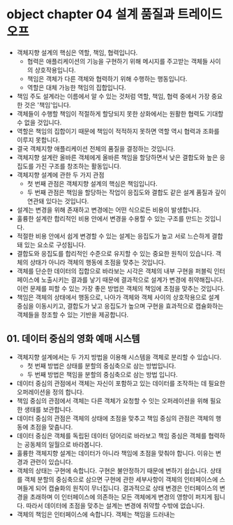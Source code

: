 # object chapter 04 설계 품질과 트레이드오프

- 객체지향 설계의 핵심은 역할, 책임, 협력입니다.
  - 협력은 애플리케이션의 기능을 구현하기 위해 메시지를 주고받는 객체들 사이의 상호작용입니다.
  - 책임은 객체가 다른 객체와 협력하기 위해 수행하는 행동입니다.
  - 역할은 대체 가능한 책임의 집합입니다.
- 책임 주도 설계라는 이름에서 알 수 있는 것처럼 역할, 책임, 협력 중에서 가장 중요한 것은 '책임'입니다.
- 객체들이 수행할 책임이 적절하게 할당되지 못한 상화에서는 원활한 협력도 기대할 수 없을 것입니다.
- 역할은 책임의 집합이기 때문에 책임이 적적하지 못하면 역할 역시 협력과 조화를 이루지 못합니다.
- 결국 객체지향 애플리케이션 전체의 품질을 결정하는 것입니다.
- 객체지향 설계란 올바른 객체에게 올바른 책임을 할당하면서 낮은 결합도와 높은 응집도를 가진 구조를 창조하는 활동입니다.
- 객체지향 설계에 관한 두 가지 관점
  - 첫 번째 관점은 객체지향 설계의 핵심은 책임입니다.
  - 두 번째 관점은 책임을 할당하는 작업이 응집도와 결합도 같은 설계 품질과 깊이 연관돼 있다는 것입니다.
- 설계는 변경을 위해 존재하고 변경에는 어떤 식으로든 비용이 발생합니다.
- 훌륭한 설계란 합리적인 비용 안에서 변경을 수용할 수 있는 구조를 만드는 것입니다.
- 적절한 비용 안에서 쉽게 변경할 수 있는 설계는 응집도가 높고 서로 느슨하게 결합돼 있는 요소로 구성됩니다.
- 결합도와 응집도를 합리적인 수준으로 유지할 수 있는 중요한 원칙이 있습니다. 객체의 상태가 아니라 객체의 행동에 초점을 맞추는 것입니다.
- 객체를 단순한 데이터의 집합으로 바라보는 시각은 객체의 내부 구현을 퍼블릭 인터페이스에 노출시키는 결과를 낳기 때문에 결과적으로 설계가 변경에 취약해집니다. 이런 문제를 피할 수 있는 가장 좋은 방법은 객체의 책임에 초점을 맞추는 것입니다.
- 책임은 객체의 상태에서 행동으로, 나아가 객체와 객체 사이의 상호작용으로 설계 중심을 이동시키고, 결합도가 낮고 응집도가 높으며 구현을 효과적으로 캡슐화하는 객체들을 창조할 수 있는 기반을 제공합니다.

## 01. 데이터 중심의 영화 예매 시스템

- 객체지향 설계에서는 두 가지 방법을 이용해 시스템을 객체로 분리할 수 있습니다.
  - 첫 번째 방법은 상태를 분할의 중심축으로 삼는 방법입니다.
  - 두 번째 방법은 책임을 분할의 중심축으로 삼는 방법 입니다.
- 데이터 중심의 관점에서 객체는 자신이 포함하고 있는 데이터를 조작하는 데 필요한 오퍼레이션을 정의 합니다.
- 책임 중심의 관점에서 객체는 다른 객체가 요청할 수 잇는 오퍼레이션을 위해 필요한 생태를 보관합니다.
- 데이터 중심의 관점은 객체의 상태에 초점을 맞추고 책임 중심의 관점은 객체의 행동에 초점을 맞춥니다.
- 데이터 중심은 객체를 독립된 데이터 덩어리로 바라보고 책임 중심은 객체를 협력하는 공동체의 일월으로 바라봅니다.
- 훌륭한 객체지향 설계는 데이터가 아니라 책임에 초점을 맞춰야 합니다. 이유는 변경과 관련이 있습니다.
- 객체의 상태는 구현에 속합니다. 구현은 불안정하기 때문에 변하기 쉽습니다. 상태를 객체 분할의 중심축으로 삼으면 구현에 관한 세부사항이 객체의 인터페이스에 스며들게 되어 캡슐화의 원칙이 무너집니다. 결과적으로 상태 변경은 인터페이스의 변경을 초래하며 이 인터페이스에 의존하는 모든 객체에게 변경의 영향이 퍼지게 됩니다. 따라서 데이터에 초점을 맞추는 설계는 변경에 취약할 수밖에 없습니다.
- 객체의 책임은 인터페이스에 속합니다. 객체는 책임을 드러내는
